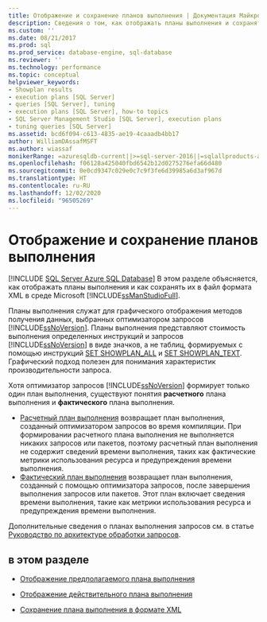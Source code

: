 ```yaml
---
title: Отображение и сохранение планов выполнения | Документация Майкрософт
description: Сведения о том, как отображать планы выполнения и сохранять их в файл формата XML с помощью SQL Server Management Studio.
ms.custom: ''
ms.date: 08/21/2017
ms.prod: sql
ms.prod_service: database-engine, sql-database
ms.reviewer: ''
ms.technology: performance
ms.topic: conceptual
helpviewer_keywords:
- Showplan results
- execution plans [SQL Server]
- queries [SQL Server], tuning
- execution plans [SQL Server], how-to topics
- SQL Server Management Studio [SQL Server], execution plans
- tuning queries [SQL Server]
ms.assetid: bcd6f094-c613-4835-ae19-4caaadb4bb17
author: WilliamDAssafMSFT
ms.author: wiassaf
monikerRange: =azuresqldb-current||>=sql-server-2016||=sqlallproducts-allversions||>=sql-server-linux-2017||=azuresqldb-mi-current
ms.openlocfilehash: f06128a425040fbd6542b12d0275276efa66d480
ms.sourcegitcommit: 0e0cd9347c029e0c7c9f3fe6d39985a6d3af967d
ms.translationtype: HT
ms.contentlocale: ru-RU
ms.lasthandoff: 12/02/2020
ms.locfileid: "96505269"
---
```

# <a name="display-and-save-execution-plans"></a>Отображение и сохранение планов выполнения
[!INCLUDE [SQL Server Azure SQL Database](../../includes/applies-to-version/sql-asdb.md)]
В этом разделе объясняется, как отображать планы выполнения и как сохранять их в файл формата XML в среде Microsoft [!INCLUDE[ssManStudioFull](../../includes/ssmanstudiofull-md.md)].  
  
Планы выполнения служат для графического отображения методов получения данных, выбранных оптимизатором запросов [!INCLUDE[ssNoVersion](../../includes/ssnoversion-md.md)]. Планы выполнения представляют стоимость выполнения определенных инструкций и запросов [!INCLUDE[ssNoVersion](../../includes/ssnoversion-md.md)] в виде значков, а не таблиц, формируемых с помощью инструкций [SET SHOWPLAN_ALL](../../t-sql/statements/set-showplan-all-transact-sql.md) и [SET SHOWPLAN_TEXT](../../t-sql/statements/set-showplan-text-transact-sql.md). Графический подход полезен для понимания характеристик производительности запроса.  

Хотя оптимизатор запросов [!INCLUDE[ssNoVersion](../../includes/ssnoversion-md.md)] формирует только один план выполнения, существуют понятия **расчетного** плана выполнения и **фактического** плана выполнения.
-  [Расчетный план выполнения](../../relational-databases/performance/display-the-estimated-execution-plan.md) возвращает план выполнения, созданный оптимизатором запросов во время компиляции. При формировании расчетного плана выполнения не выполняется никаких запросов или пакетов, поэтому расчетный план выполнения не содержит сведений времени выполнения, таких как фактические метрики использования ресурса и предупреждения времени выполнения. 
-  [Фактический план выполнения](../../relational-databases/performance/display-an-actual-execution-plan.md) возвращает план выполнения, созданный с помощью оптимизатора запросов, после завершения выполнения запросов или пакетов. Этот план включает сведения времени выполнения, такие как метрики использования ресурса и предупреждения времени выполнения.  

Дополнительные сведения о планах выполнения запросов см. в статье [Руководство по архитектуре обработки запросов](../../relational-databases/query-processing-architecture-guide.md).
  
## <a name="in-this-section"></a>в этом разделе  
  
-   [Отображение предполагаемого плана выполнения](../../relational-databases/performance/display-the-estimated-execution-plan.md)  
  
-   [Отображение действительного плана выполнения](../../relational-databases/performance/display-an-actual-execution-plan.md)  
  
-   [Сохранение плана выполнения в формате XML](../../relational-databases/performance/save-an-execution-plan-in-xml-format.md)  
  
  

